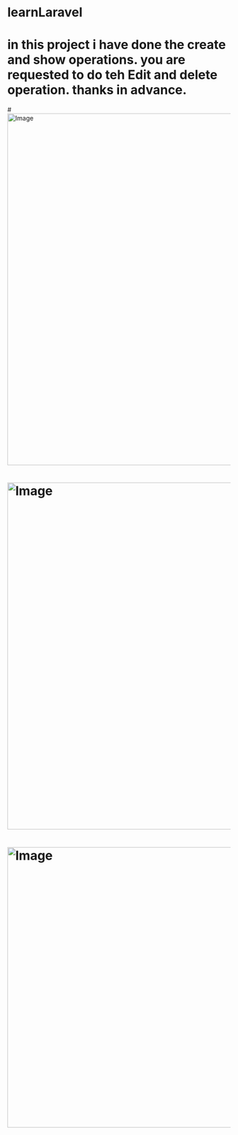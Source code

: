 ﻿# learnLaravel
# in this project i have done the create and show operations. you are requested to do teh Edit and delete operation. thanks in advance.
#<img width="1741" height="793" alt="Image" src="https://github.com/user-attachments/assets/298cac7f-7e30-4124-a734-d7504b1ae581" />
# <img width="1743" height="782" alt="Image" src="https://github.com/user-attachments/assets/27dc52ba-ce55-4e7c-a375-dc1330cdf95f" />
# <img width="1757" height="632" alt="Image" src="https://github.com/user-attachments/assets/377155c3-ada3-4ba3-98e6-a837c8b18740" />
